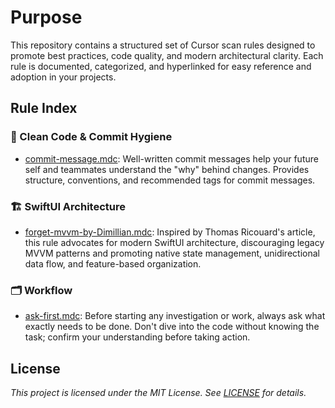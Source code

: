 # Purpose

This repository contains a structured set of Cursor scan rules designed to promote best practices, code quality, and modern architectural clarity. Each rule is documented, categorized, and hyperlinked for easy reference and adoption in your projects.

## Rule Index

### 🧹 Clean Code & Commit Hygiene

- [commit-message.mdc](rules/commit-message.mdc): Well-written commit messages help your future self and teammates understand the "why" behind changes. Provides structure, conventions, and recommended tags for commit messages.

### 🏗️ SwiftUI Architecture

- [forget-mvvm-by-Dimillian.mdc](rules/forget-mvvm-by-Dimillian.mdc): Inspired by Thomas Ricouard's article, this rule advocates for modern SwiftUI architecture, discouraging legacy MVVM patterns and promoting native state management, unidirectional data flow, and feature-based organization.

### 🗂️ Workflow

- [ask-first.mdc](rules/ask-first.mdc): Before starting any investigation or work, always ask what exactly needs to be done. Don't dive into the code without knowing the task; confirm your understanding before taking action.

## License

*This project is licensed under the MIT License. See [LICENSE](LICENSE) for details.*
